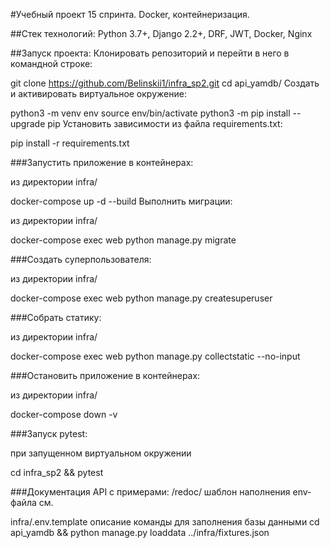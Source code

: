 #Учебный проект 15 спринта. Docker, контейнеризация.

##Cтек технологий:
Python 3.7+, Django 2.2+, DRF, JWT, Docker, Nginx


##Запуск проекта:
Клонировать репозиторий и перейти в него в командной строке:

git clone https://github.com/Belinskii1/infra_sp2.git
cd api_yamdb/
Cоздать и активировать виртуальное окружение:

python3 -m venv env
source env/bin/activate
python3 -m pip install --upgrade pip
Установить зависимости из файла requirements.txt:

pip install -r requirements.txt

###Запустить приложение в контейнерах:

из директории infra/

docker-compose up -d --build
Выполнить миграции:

из директории infra/

docker-compose exec web python manage.py migrate

###Создать суперпользователя:

из директории infra/

docker-compose exec web python manage.py createsuperuser

###Собрать статику:

из директории infra/

docker-compose exec web python manage.py collectstatic --no-input

###Остановить приложение в контейнерах:

из директории infra/

docker-compose down -v

###Запуск pytest:

при запущенном виртуальном окружении

cd infra_sp2 && pytest

###Документация API с примерами:
/redoc/
шаблон наполнения env-файла
см.

infra/.env.template
описание команды для заполнения базы данными
cd api_yamdb && python manage.py loaddata ../infra/fixtures.json